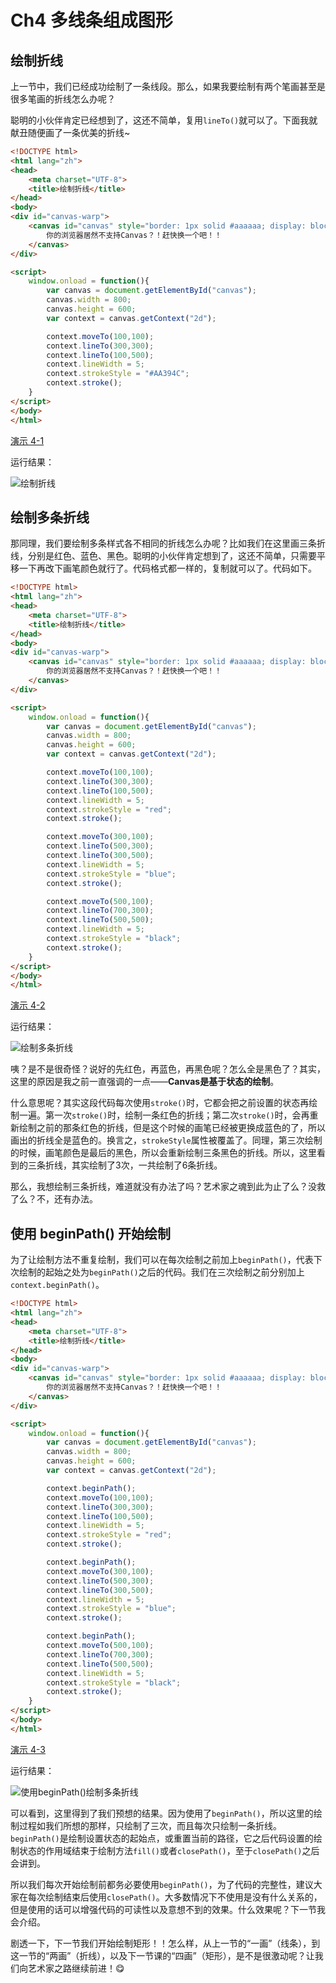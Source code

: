 # Ch4 多线条组成图形

## 绘制折线

上一节中，我们已经成功绘制了一条线段。那么，如果我要绘制有两个笔画甚至是很多笔画的折线怎么办呢？

聪明的小伙伴肯定已经想到了，这还不简单，复用`lineTo()`就可以了。下面我就献丑随便画了一条优美的折线~

```HTML
<!DOCTYPE html>
<html lang="zh">
<head>
    <meta charset="UTF-8">
    <title>绘制折线</title>
</head>
<body>
<div id="canvas-warp">
    <canvas id="canvas" style="border: 1px solid #aaaaaa; display: block; margin: 50px auto;">
        你的浏览器居然不支持Canvas？！赶快换一个吧！！
    </canvas>
</div>

<script>
    window.onload = function(){
        var canvas = document.getElementById("canvas");
        canvas.width = 800;
        canvas.height = 600;
        var context = canvas.getContext("2d");

        context.moveTo(100,100);
        context.lineTo(300,300);
        context.lineTo(100,500);
        context.lineWidth = 5;
        context.strokeStyle = "#AA394C";
        context.stroke();
    }
</script>
</body>
</html>
```

[演示 4-1](http://airingursb.github.io/canvas/Canvas/4/4-1.html)

运行结果：

![绘制折线](http://airing.ursb.me/edu4-1.png-html.jpg)

## 绘制多条折线

那同理，我们要绘制多条样式各不相同的折线怎么办呢？比如我们在这里画三条折线，分别是红色、蓝色、黑色。聪明的小伙伴肯定想到了，这还不简单，只需要平移一下再改下画笔颜色就行了。代码格式都一样的，复制就可以了。代码如下。

```HTML
<!DOCTYPE html>
<html lang="zh">
<head>
    <meta charset="UTF-8">
    <title>绘制折线</title>
</head>
<body>
<div id="canvas-warp">
    <canvas id="canvas" style="border: 1px solid #aaaaaa; display: block; margin: 50px auto;">
        你的浏览器居然不支持Canvas？！赶快换一个吧！！
    </canvas>
</div>

<script>
    window.onload = function(){
        var canvas = document.getElementById("canvas");
        canvas.width = 800;
        canvas.height = 600;
        var context = canvas.getContext("2d");

        context.moveTo(100,100);
        context.lineTo(300,300);
        context.lineTo(100,500);
        context.lineWidth = 5;
        context.strokeStyle = "red";
        context.stroke();

        context.moveTo(300,100);
        context.lineTo(500,300);
        context.lineTo(300,500);
        context.lineWidth = 5;
        context.strokeStyle = "blue";
        context.stroke();

        context.moveTo(500,100);
        context.lineTo(700,300);
        context.lineTo(500,500);
        context.lineWidth = 5;
        context.strokeStyle = "black";
        context.stroke();
    }
</script>
</body>
</html>
```

[演示 4-2](http://airingursb.github.io/canvas/Canvas/4/4-2.hmtl)

运行结果：

![绘制多条折线](http://airing.ursb.me/edu4-2.png-html.jpg)

咦？是不是很奇怪？说好的先红色，再蓝色，再黑色呢？怎么全是黑色了？其实，这里的原因是我之前一直强调的一点——**Canvas是基于状态的绘制**。

什么意思呢？其实这段代码每次使用`stroke()`时，它都会把之前设置的状态再绘制一遍。第一次`stroke()`时，绘制一条红色的折线；第二次`stroke()`时，会再重新绘制之前的那条红色的折线，但是这个时候的画笔已经被更换成蓝色的了，所以画出的折线全是蓝色的。换言之，`strokeStyle`属性被覆盖了。同理，第三次绘制的时候，画笔颜色是最后的黑色，所以会重新绘制三条黑色的折线。所以，这里看到的三条折线，其实绘制了3次，一共绘制了6条折线。

那么，我想绘制三条折线，难道就没有办法了吗？艺术家之魂到此为止了么？没救了么？不，还有办法。

## 使用 beginPath() 开始绘制

为了让绘制方法不重复绘制，我们可以在每次绘制之前加上`beginPath()`，代表下次绘制的起始之处为`beginPath()`之后的代码。我们在三次绘制之前分别加上`context.beginPath()`。

```HTML
<!DOCTYPE html>
<html lang="zh">
<head>
    <meta charset="UTF-8">
    <title>绘制折线</title>
</head>
<body>
<div id="canvas-warp">
    <canvas id="canvas" style="border: 1px solid #aaaaaa; display: block; margin: 50px auto;">
        你的浏览器居然不支持Canvas？！赶快换一个吧！！
    </canvas>
</div>

<script>
    window.onload = function(){
        var canvas = document.getElementById("canvas");
        canvas.width = 800;
        canvas.height = 600;
        var context = canvas.getContext("2d");

        context.beginPath();
        context.moveTo(100,100);
        context.lineTo(300,300);
        context.lineTo(100,500);
        context.lineWidth = 5;
        context.strokeStyle = "red";
        context.stroke();

        context.beginPath();
        context.moveTo(300,100);
        context.lineTo(500,300);
        context.lineTo(300,500);
        context.lineWidth = 5;
        context.strokeStyle = "blue";
        context.stroke();

        context.beginPath();
        context.moveTo(500,100);
        context.lineTo(700,300);
        context.lineTo(500,500);
        context.lineWidth = 5;
        context.strokeStyle = "black";
        context.stroke();
    }
</script>
</body>
</html>
```

[演示 4-3](http://airingursb.github.io/canvas/Canvas/4/4-3.html)

运行结果：

![使用beginPath()绘制多条折线](http://airing.ursb.me/edu4-3.png-html.jpg)

可以看到，这里得到了我们预想的结果。因为使用了`beginPath()`，所以这里的绘制过程如我们所想的那样，只绘制了三次，而且每次只绘制一条折线。`beginPath()`是绘制设置状态的起始点，或重置当前的路径，它之后代码设置的绘制状态的作用域结束于绘制方法`fill()`或者`closePath()`，至于`closePath()`之后会讲到。

所以我们每次开始绘制前都务必要使用`beginPath()`，为了代码的完整性，建议大家在每次绘制结束后使用`closePath()`。大多数情况下不使用是没有什么关系的，但是使用的话可以增强代码的可读性以及意想不到的效果。什么效果呢？下一节我会介绍。

剧透一下，下一节我们开始绘制矩形！！怎么样，从上一节的“一画”（线条），到这一节的“两画”（折线），以及下一节课的“四画”（矩形），是不是很激动呢？让我们向艺术家之路继续前进！😋

